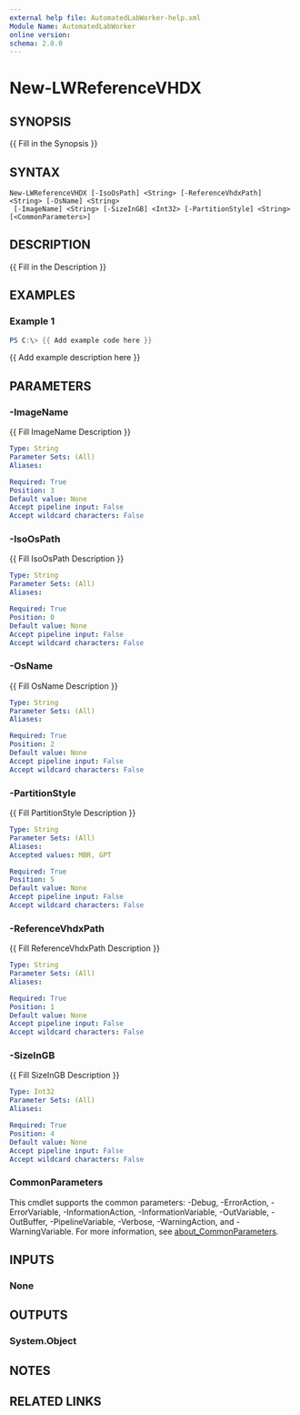 ```yaml
---
external help file: AutomatedLabWorker-help.xml
Module Name: AutomatedLabWorker
online version:
schema: 2.0.0
---
```


# New-LWReferenceVHDX

## SYNOPSIS
{{ Fill in the Synopsis }}

## SYNTAX

```
New-LWReferenceVHDX [-IsoOsPath] <String> [-ReferenceVhdxPath] <String> [-OsName] <String>
 [-ImageName] <String> [-SizeInGB] <Int32> [-PartitionStyle] <String> [<CommonParameters>]
```

## DESCRIPTION
{{ Fill in the Description }}

## EXAMPLES

### Example 1
```powershell
PS C:\> {{ Add example code here }}
```

{{ Add example description here }}

## PARAMETERS

### -ImageName
{{ Fill ImageName Description }}

```yaml
Type: String
Parameter Sets: (All)
Aliases:

Required: True
Position: 3
Default value: None
Accept pipeline input: False
Accept wildcard characters: False
```

### -IsoOsPath
{{ Fill IsoOsPath Description }}

```yaml
Type: String
Parameter Sets: (All)
Aliases:

Required: True
Position: 0
Default value: None
Accept pipeline input: False
Accept wildcard characters: False
```

### -OsName
{{ Fill OsName Description }}

```yaml
Type: String
Parameter Sets: (All)
Aliases:

Required: True
Position: 2
Default value: None
Accept pipeline input: False
Accept wildcard characters: False
```

### -PartitionStyle
{{ Fill PartitionStyle Description }}

```yaml
Type: String
Parameter Sets: (All)
Aliases:
Accepted values: MBR, GPT

Required: True
Position: 5
Default value: None
Accept pipeline input: False
Accept wildcard characters: False
```

### -ReferenceVhdxPath
{{ Fill ReferenceVhdxPath Description }}

```yaml
Type: String
Parameter Sets: (All)
Aliases:

Required: True
Position: 1
Default value: None
Accept pipeline input: False
Accept wildcard characters: False
```

### -SizeInGB
{{ Fill SizeInGB Description }}

```yaml
Type: Int32
Parameter Sets: (All)
Aliases:

Required: True
Position: 4
Default value: None
Accept pipeline input: False
Accept wildcard characters: False
```

### CommonParameters
This cmdlet supports the common parameters: -Debug, -ErrorAction, -ErrorVariable, -InformationAction, -InformationVariable, -OutVariable, -OutBuffer, -PipelineVariable, -Verbose, -WarningAction, and -WarningVariable. For more information, see [about_CommonParameters](http://go.microsoft.com/fwlink/?LinkID=113216).

## INPUTS

### None

## OUTPUTS

### System.Object
## NOTES

## RELATED LINKS
